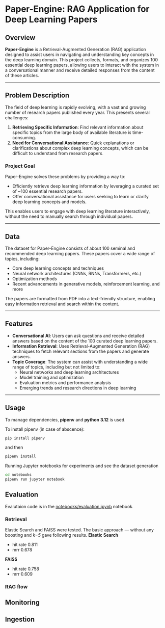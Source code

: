 # Paper-Engine: RAG Application for Deep Learning Papers

## Overview

**Paper-Engine** is a Retrieval-Augmented Generation (RAG) application designed to assist users in navigating and understanding key concepts in the deep learning domain. This project collects, formats, and organizes 100 essential deep learning papers, allowing users to interact with the system in a conversational manner and receive detailed responses from the content of these articles. 

---

## Problem Description

The field of deep learning is rapidly evolving, with a vast and growing number of research papers published every year. This presents several challenges:

1. **Retrieving Specific Information**: Find relevant information about specific topics from the large body of available literature is time-consuming.
3. **Need for Conversational Assistance**: Quick explanations or clarifications about complex deep learning concepts, which can be difficult to understand from research papers.

### Project Goal

Paper-Engine solves these problems by providing a way to:

- Efficiently retrieve deep learning information by leveraging a curated set of ~100 essential research papers.
- Offer conversational assistance for users seeking to learn or clarify deep learning concepts and models.

This enables users to engage with deep learning literature interactively, without the need to manually search through individual papers.

---

## Data

The dataset for Paper-Engine consists of about 100 seminal and recommended deep learning papers. These papers cover a wide range of topics, including:

- Core deep learning concepts and techniques
- Neural network architectures (CNNs, RNNs, Transformers, etc.)
- Optimization methods
- Recent advancements in generative models, reinforcement learning, and more

The papers are formatted from PDF into a text-friendly structure, enabling easy information retrieval and search within the content.

---

## Features

- **Conversational AI**: Users can ask questions and receive detailed answers based on the content of the 100 curated deep learning papers.
- **Information Retrieval**: Uses Retrieval-Augmented Generation (RAG) techniques to fetch relevant sections from the papers and generate answers.
- **Topic Coverage**: The system can assist with understanding a wide range of topics, including but not limited to:
  - Neural networks and deep learning architectures
  - Model training and optimization
  - Evaluation metrics and performance analysis
  - Emerging trends and research directions in deep learning

---

## Usage

To manage dependencies, **pipenv** and **python 3.12** is used. 

To install pipenv (in case of abscence):

```bash
pip install pipenv
```
and then

```bash
pipenv install
```

Running Jupyter notebooks for experiments and see the dataset generation 
```bash
cd notebooks
pipenv run jupyter notebook
```

## Evaluation

Evalutaion code is in the [notebooks/evaluation.ipynb](notebooks/evaluation.ipynb) notebook.
### Retrieval
Elastic Search and FAISS were tested.
The basic approach — without any boosting and *k=5* gave following results.
**Elastic Search**
* hit rate 0.811
* mrr 0.678

**FAISS**
* hit rate 0.758
* mrr 0.609
### RAG flow

## Monitoring

## Ingestion 

